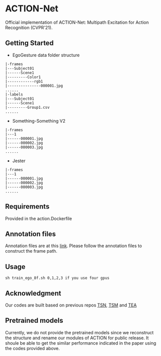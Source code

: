 # ACTION-Net
Official implementation of ACTION-Net: Multipath Excitation for Action Recognition (CVPR'21).

## Getting Started
* EgoGesture data folder structure
```
|-frames
|---Subject01
|------Scene1
|---------Color1
|------------rgb1
|---------------000001.jpg
......
|-labels
|---Subject01
|------Scene1
|---------Group1.csv
......
```

* Something-Something V2
```
|-frames
|---1
|------000001.jpg
|------000002.jpg
|------000003.jpg
......
```

* Jester
```
|-frames
|---1
|------000001.jpg
|------000002.jpg
|------000003.jpg
......
```
## Requirements
Provided in the action.Dockerfile

## Annotation files
Annotation files are at this [link](https://www.dropbox.com/sh/hry7o1iri8tebri/AADmotYF-PFY14ueVIdtc1-pa?dl=0). Please follow the annotation files to construct the frame path.

## Usage
```
sh train_ego_8f.sh 0,1,2,3 if you use four gpus
```


## Acknowledgment
Our codes are built based on previous repos [TSN](https://github.com/yjxiong/temporal-segment-networks), [TSM](https://github.com/mit-han-lab/temporal-shift-module) and [TEA](https://github.com/Phoenix1327/tea-action-recognition)

## Pretrained models
Currently, we do not provide the pretrained models since we reconstruct the structure and rename our modules of ACTION for public release. It shoule be able to get the similar performance indicated in the paper using the codes provided above.
